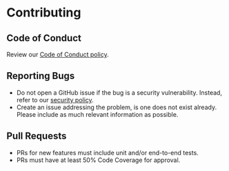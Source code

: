 # Contributing

## Code of Conduct
Review our [Code of Conduct policy](https://github.com/oss-workshop/grace-hopper-example/blob/master/docs/CODE_OF_CONDUCT.md).

## Reporting Bugs
* Do not open a GitHub issue if the bug is a security vulnerability. Instead, refer to our [security policy](https://github.com/oss-workshop/grace-hopper-example/blob/master/SECURITY.md).
* Create an issue addressing the problem, is one does not exist already. Please include as much relevant information as possible.

## Pull Requests
* PRs for new features must include unit and/or end-to-end tests.
* PRs must have at least 50% Code Coverage for approval.
